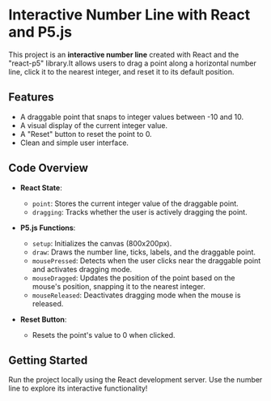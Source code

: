# Interactive Number Line with React and P5.js

This project is an **interactive number line** created with React and the "react-p5" library.It allows users to drag a point along a horizontal number line, click it to the nearest integer, and reset it to its default position.

## Features
- A draggable point that snaps to integer values between -10 and 10.
- A visual display of the current integer value.
- A "Reset" button to reset the point to 0.
- Clean and simple user interface.

## Code Overview
- **React State**:
  - `point`: Stores the current integer value of the draggable point.
  - `dragging`: Tracks whether the user is actively dragging the point.
  
- **P5.js Functions**:
  - `setup`: Initializes the canvas (800x200px).
  - `draw`: Draws the number line, ticks, labels, and the draggable point.
  - `mousePressed`: Detects when the user clicks near the draggable point and activates dragging mode.
  - `mouseDragged`: Updates the position of the point based on the mouse's position, snapping it to the nearest integer.
  - `mouseReleased`: Deactivates dragging mode when the mouse is released.

- **Reset Button**:
  - Resets the point's value to 0 when clicked.

## Getting Started
Run the project locally using the React development server. Use the number line to explore its interactive functionality!
 